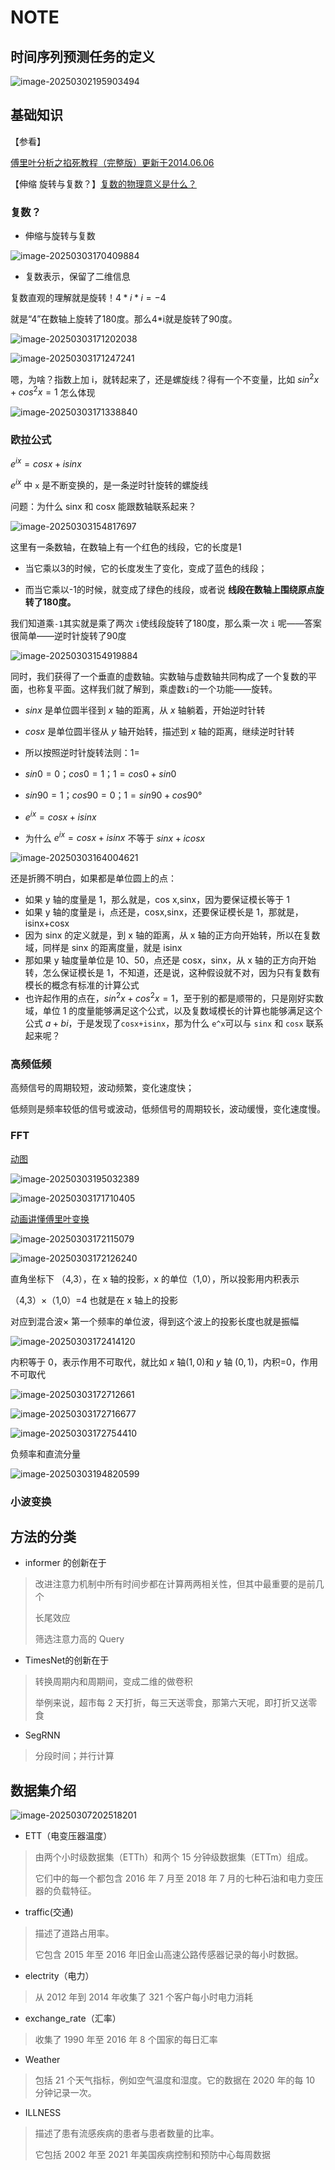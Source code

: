 # NOTE

## 时间序列预测任务的定义

![image-20250302195903494](images/image-20250302195903494.png)

## 基础知识

【参看】

[傅里叶分析之掐死教程（完整版）更新于2014.06.06](https://zhuanlan.zhihu.com/p/19763358)

【伸缩 旋转与复数？】[复数的物理意义是什么？](https://www.zhihu.com/question/23234701)

### 复数？

- 伸缩与旋转与复数

![image-20250303170409884](images/image-20250303170409884.png)

- 复数表示，保留了二维信息

复数直观的理解就是旋转！$4*i*i = -4$

就是“4”在数轴上旋转了180度。那么4*i就是旋转了90度。

![image-20250303171202038](images/image-20250303171202038.png)

![image-20250303171247241](images/image-20250303171247241.png)

嗯，为啥？指数上加 i，就转起来了，还是螺旋线？得有一个不变量，比如 $sin^2x+cos^2x=1$ 怎么体现

![image-20250303171338840](images/image-20250303171338840.png)

### 欧拉公式

$e^{ix}=cosx+isinx$

$e^{ix}$ 中 `x` 是不断变换的，是一条逆时针旋转的螺旋线

问题：为什么 sinx 和 cosx 能跟数轴联系起来？

![image-20250303154817697](images/image-20250303154817697.png)

这里有一条数轴，在数轴上有一个红色的线段，它的长度是1

- 当它乘以3的时候，它的长度发生了变化，变成了蓝色的线段；

- 而当它乘以-1的时候，就变成了绿色的线段，或者说 **线段在数轴上围绕原点旋转了180度。**

我们知道乘`-1`其实就是乘了两次 `i`使线段旋转了180度，那么乘一次 `i` 呢——答案很简单——逆时针旋转了90度

![image-20250303154919884](images/image-20250303154919884.png)

同时，我们获得了一个垂直的虚数轴。实数轴与虚数轴共同构成了一个复数的平面，也称复平面。这样我们就了解到，乘虚数`i`的一个功能——旋转。

- $sinx$ 是单位圆半径到 $x$ 轴的距离，从 $x$ 轴躺着，开始逆时针转
- $cosx$ 是单位圆半径从 $y$ 轴开始转，描述到 $x$ 轴的距离，继续逆时针转
- 所以按照逆时针旋转法则：1=

- $sin0=0；cos0=1；1=cos0+sin0$
- $sin90=1；cos90=0；1=sin90+cos90°$
- $e^{ix}=cosx+isinx$
- 为什么  $e^{ix}=cosx+isinx$ 不等于 $sinx+icosx$

![image-20250303164004621](images/image-20250303164004621.png)

还是折腾不明白，如果都是单位圆上的点：

- 如果 y 轴的度量是 1，那么就是，cos x,sinx，因为要保证模长等于 1
- 如果 y 轴的度量是 i，点还是，cosx,sinx，还要保证模长是 1，那就是，isinx+cosx
- 因为 sinx 的定义就是，到 x 轴的距离，从 x 轴的正方向开始转，所以在复数域，同样是 sinx 的距离度量，就是 isinx
- 那如果 y 轴度量单位是 10、50，点还是 cosx，sinx，从 x 轴的正方向开始转，怎么保证模长是 1，不知道，还是说，这种假设就不对，因为只有复数有模长的概念有标准的计算公式
- 也许起作用的点在，$sin^{2}x+cos^{2}x = 1$，至于别的都是顺带的，只是刚好实数域，单位 1 的度量能够满足这个公式，以及复数域模长的计算也能够满足这个公式 $a+bi$，于是发现了`cosx+isinx`，那为什么 `e^x`可以与 `sinx` 和 `cosx` 联系起来呢？

### 高频低频

高频信号的周期较短，波动频繁，变化速度快；

低频则是频率较低的信号或波动，低频信号的周期较长，波动缓慢，变化速度慢。

### FFT

[动图](https://upload.wikimedia.org/wikipedia/commons/7/7e/Fourier_series_sawtooth_wave_circles_animation.gif)

![image-20250303195032389](images/image-20250303195032389.png)

![image-20250303171710405](images/image-20250303171710405.png)



[动画讲懂傅里叶变换](https://www.bilibili.com/video/BV1rC4y1E7FD/?spm_id_from=333.337.search-card.all.click&vd_source=ddd7d236ab3e9b123c4086c415f4939e)

![image-20250303172115079](images/image-20250303172115079.png)



![image-20250303172126240](images/image-20250303172126240.png)

直角坐标下 （4,3），在 x 轴的投影，x 的单位（1,0），所以投影用内积表示

（4,3）×（1,0）=4 也就是在 x 轴上的投影

对应到混合波× 第一个频率的单位波，得到这个波上的投影长度也就是振幅

![image-20250303172414120](images/image-20250303172414120.png)

内积等于 0，表示作用不可取代，就比如 $x$ 轴$(1,0)$和 $y$ 轴 $(0,1)$，内积=0，作用不可取代

![image-20250303172712661](images/image-20250303172712661.png)



![image-20250303172716677](images/image-20250303172716677.png)



![image-20250303172754410](images/image-20250303172754410.png)

负频率和直流分量

![image-20250303194820599](images/image-20250303194820599.png)



### 小波变换









## 方法的分类

- informer 的创新在于

> 改进注意力机制中所有时间步都在计算两两相关性，但其中最重要的是前几个
>
> 长尾效应
>
> 筛选注意力高的 Query

- TimesNet的创新在于

> 转换周期内和周期间，变成二维的做卷积
>
> 举例来说，超市每 2 天打折，每三天送零食，那第六天呢，即打折又送零食

- SegRNN

> 分段时间；并行计算

## 数据集介绍

![image-20250307202518201](images/image-20250307202518201.png)

- ETT（电变压器温度）

> 由两个小时级数据集（ETTh）和两个 15 分钟级数据集（ETTm）组成。
>
> 它们中的每一个都包含 2016 年 7 月至 2018 年 7 月的七种石油和电力变压器的负载特征。

- traffic(交通) 

> 描述了道路占用率。
>
> 它包含 2015 年至 2016 年旧金山高速公路传感器记录的每小时数据。

- electrity（电力）

> 从 2012 年到 2014 年收集了 321 个客户每小时电力消耗

- exchange_rate（汇率）

> 收集了 1990 年至 2016 年 8 个国家的每日汇率

- Weather

> 包括 21 个天气指标，例如空气温度和湿度。它的数据在 2020 年的每 10 分钟记录一次。

- ILLNESS

> 描述了患有流感疾病的患者与患者数量的比率。
>
> 它包括 2002 年至 2021 年美国疾病控制和预防中心每周数据